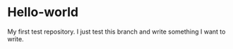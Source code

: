 # Hello-world
My first test repository.
I just test this branch and write something I want to write. 
